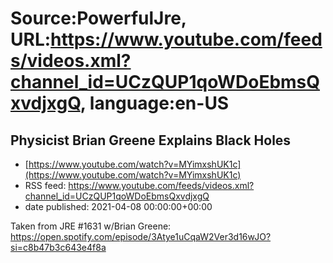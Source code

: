 # Source:PowerfulJre, URL:https://www.youtube.com/feeds/videos.xml?channel_id=UCzQUP1qoWDoEbmsQxvdjxgQ, language:en-US

## Physicist Brian Greene Explains Black Holes
 - [https://www.youtube.com/watch?v=MYimxshUK1c](https://www.youtube.com/watch?v=MYimxshUK1c)
 - RSS feed: https://www.youtube.com/feeds/videos.xml?channel_id=UCzQUP1qoWDoEbmsQxvdjxgQ
 - date published: 2021-04-08 00:00:00+00:00

Taken from JRE #1631 w/Brian Greene:
https://open.spotify.com/episode/3Atye1uCqaW2Ver3d16wJO?si=c8b47b3c643e4f8a

